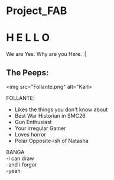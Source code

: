 # Project_FAB
<h1>H     E     L     L     O</h1>

We are Yes.
Why are you Here.
:|

<h2>The Peeps:</h2>


<a><img src="Follante.png" alt="Karl></a>
<p>FOLLANTE: <br></p>
<ul>
<li> Likes the things you don't know about</li>
<li> Best War Historian in SMC26</li>
<li> Gun Enthusiast</li>
<li> Your irregular Gamer</li>
<li> Loves horror</li>
<li> Polar Opposite-ish of Natasha</li>
</ul>

<p>BANGA<br>
-i can draw<br>
-and i forgor<br>
-yeah</p>
